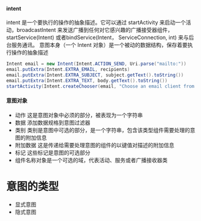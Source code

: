 #### intent
intent 是一个要执行的操作的抽象描述。它可以通过 startActivity 来启动一个活动，broadcastIntent 来发送广播到任何对它感兴趣的广播接受器组件，startService(Intent) 或者bindService(Intent， ServiceConnection, int) 来与后台服务通讯。
意图本身（一个 Intent 对象）是一个被动的数据结构，保存着要执行操作的抽象描述

```java
Intent email = new Intent(Intent.ACTION_SEND, Uri.parse("mailto:"))
email.putExtra(Intent.EXTRA_EMAIL, recipients)
email.putExtra(Intent.EXTRA_SUBJECT, subject.getText().toString())
email.putExtra(Intent.EXTRA_TEXT, body.getText().toString())
startActivity(Intent.createChooser(email, "Choose an email client from..."))
```

#### 意图对象
- 动作 这是意图对象中必须的部分，被表现为一个字符串
- 数据 添加数据规格到意图过滤器
- 类别 类别是意图中可选的部分，是一个字符串，包含该类型组件需要处理的意图的附加信息
- 附加数据 这是传递给需要处理意图的组件的以键值对描述的附加信息
- 标记 这些标记是意图的可选部分
- 组件名称对象是一个可选的域，代表活动、服务或者广播接收器类

# 意图的类型
- 显式意图
- 隐式意图
